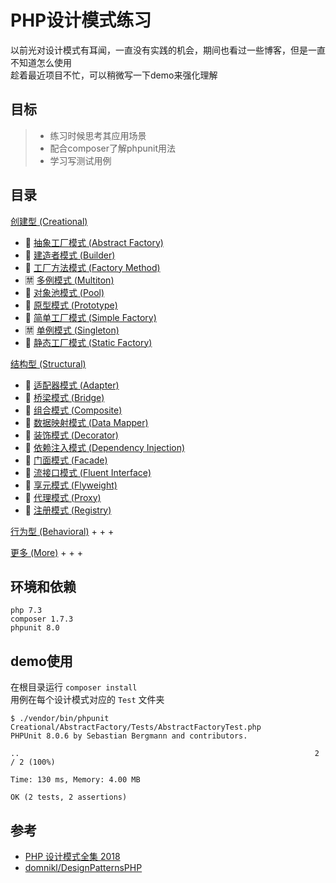 # PHP设计模式练习
以前光对设计模式有耳闻，一直没有实践的机会，期间也看过一些博客，但是一直不知道怎么使用  
趁着最近项目不忙，可以稍微写一下demo来强化理解

## 目标
>+ 练习时候思考其应用场景
>+ 配合composer了解phpunit用法
>+ 学习写测试用例

## 目录
[创建型 (Creational)](https://github.com/qiujiafei123/DesignPatterns/tree/master/Creational)
 + :blue_book: [抽象工厂模式 (Abstract Factory)](https://github.com/qiujiafei123/DesignPatterns/tree/master/Creational/AbstractFactory)
 + :blue_book: [建造者模式 (Builder)](https://github.com/qiujiafei123/DesignPatterns/tree/master/Creational/Builder)
 + :blue_book: [工厂方法模式 (Factory Method)](https://github.com/qiujiafei123/DesignPatterns/tree/master/Creational/FactoryMethod)
 + :u7981: [多例模式 (Multiton)](https://github.com/qiujiafei123/DesignPatterns/tree/master/Creational/Multiton)
 + :blue_book: [对象池模式 (Pool)](https://github.com/qiujiafei123/DesignPatterns/tree/master/Creational/Pool)
 + :blue_book: [原型模式 (Prototype)](https://github.com/qiujiafei123/DesignPatterns/tree/master/Creational/Prototype)
 + :blue_book: [简单工厂模式 (Simple Factory)](https://github.com/qiujiafei123/DesignPatterns/tree/master/Creational/SimpleFactory)
 + :u7981: [单例模式 (Singleton)](https://github.com/qiujiafei123/DesignPatterns/tree/master/Creational/Singleton)
 + :blue_book: [静态工厂模式 (Static Factory)](https://github.com/qiujiafei123/DesignPatterns/tree/master/Creational/StaticFactory)
 
 [结构型 (Structural)](https://github.com/qiujiafei123/DesignPatterns/tree/master/Structural)
 + :orange_book: [适配器模式 (Adapter)](https://github.com/qiujiafei123/DesignPatterns/tree/master/Structural/Adapter)
 + :orange_book: [桥梁模式 (Bridge)](https://github.com/qiujiafei123/DesignPatterns/tree/master/Structural/Bridge)
 + :orange_book: [组合模式 (Composite)](https://github.com/qiujiafei123/DesignPatterns/tree/master/Structural/Composite)
 + :orange_book: [数据映射模式 (Data Mapper)](https://github.com/qiujiafei123/DesignPatterns/tree/master/Structural/DataMapper)
 + :orange_book: [装饰模式 (Decorator)](https://github.com/qiujiafei123/DesignPatterns/tree/master/Structural/Decorator)
 + :orange_book: [依赖注入模式 (Dependency Injection)](https://github.com/qiujiafei123/DesignPatterns/tree/master/Structural/DependencyInjection)
 + :orange_book: [门面模式 (Facade)](https://github.com/qiujiafei123/DesignPatterns/tree/master/Structural/Facade)
 + :orange_book: [流接口模式 (Fluent Interface)](https://github.com/qiujiafei123/DesignPatterns/tree/master/Structural/FluentInterface)
 + :orange_book: [享元模式 (Flyweight)](https://github.com/qiujiafei123/DesignPatterns/tree/master/Structural/Flyweight)
 + :orange_book: [代理模式 (Proxy)](https://github.com/qiujiafei123/DesignPatterns/tree/master/Structural/Proxy)
 + :orange_book: [注册模式 (Registry)](https://github.com/qiujiafei123/DesignPatterns/tree/master/Structural/Registry)
 
 [行为型 (Behavioral)]()
 +
 +
 +
 
 [更多 (More)]()
 +
 +
 +
 


## 环境和依赖
```$xslt
php 7.3
composer 1.7.3
phpunit 8.0
```
## demo使用
在根目录运行 `composer install`  
用例在每个设计模式对应的 `Test` 文件夹   
```shell
$ ./vendor/bin/phpunit Creational/AbstractFactory/Tests/AbstractFactoryTest.php 
PHPUnit 8.0.6 by Sebastian Bergmann and contributors.

..                                                                  2 / 2 (100%)

Time: 130 ms, Memory: 4.00 MB

OK (2 tests, 2 assertions)

```

## 参考
+ [PHP 设计模式全集 2018](https://learnku.com/docs/php-design-patterns/2018)
+ [domnikl/DesignPatternsPHP](https://github.com/domnikl/DesignPatternsPHP)